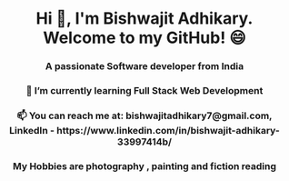 <h1 align="center">Hi 👋, I'm Bishwajit Adhikary. Welcome to my GitHub! 😄</h1>
<h3 align="center">A passionate Software developer from India</h3>
<h3 align="center">🌱 I’m currently learning Full Stack Web Development</h3>
<h3 align="center"> 📫 You can reach me at: bishwajitadhikary7@gmail.com, LinkedIn - https://www.linkedin.com/in/bishwajit-adhikary-33997414b/ </h3>
<h3 align="center"> My Hobbies are photography , painting and fiction reading  </h3>


